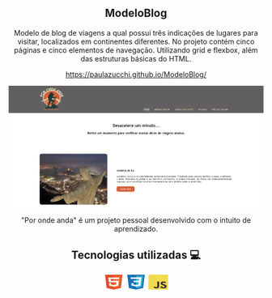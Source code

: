 <h2 align="center"> ModeloBlog</h2>


<p align="center">Modelo de blog de viagens a qual possui três indicações de lugares para visitar, localizados em continentes diferentes. 
No projeto contém cinco páginas e cinco elementos de navegação. Utilizando grid e flexbox, além das estruturas básicas do HTML.</p>

<p align="center">
<a href="https://paulazucchi.github.io/ModeloBlog/">https://paulazucchi.github.io/ModeloBlog/</a>
</p>



<div align="center">
  <img align="center" src="/assets/homeblog.jpg" >
</div>



<p align="center">"Por onde anda" é um projeto pessoal desenvolvido com o intuito de aprendizado.</p>

<h2 align="center"> Tecnologias utilizadas 💻</h2>
<div align="center" style="display: inline_block">
  <img align="center" alt="HTML" height="30" width="40" src="https://raw.githubusercontent.com/devicons/devicon/master/icons/html5/html5-original.svg">
  <img align="center" alt="CSS" height="30" width="40" src="https://raw.githubusercontent.com/devicons/devicon/master/icons/css3/css3-original.svg">
  <img align="center" alt="JS" height="30" width="40" src="https://raw.githubusercontent.com/devicons/devicon/master/icons/javascript/javascript-original.svg">
</div>

